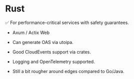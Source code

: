 # Rust

✅ For performance-critical services with safety guarantees.

- Axum / Actix Web

- Can generate OAS via utoipa.

- Good CloudEvents support via crates.

- Logging and OpenTelemetry supported.

- Still a bit rougher around edges compared to Go/Java.
